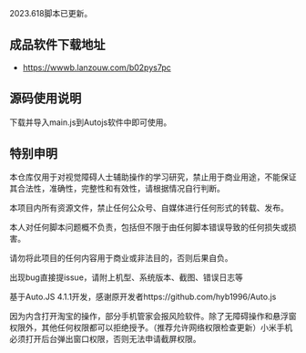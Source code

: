 2023.618脚本已更新。

## 成品软件下载地址
- https://wwwb.lanzouw.com/b02pys7pc

## 源码使用说明
下载并导入main.js到Autojs软件中即可使用。

## 特别申明

本仓库仅用于对视觉障碍人士辅助操作的学习研究，禁止用于商业用途，不能保证其合法性，准确性，完整性和有效性，请根据情况自行判断。

本项目内所有资源文件，禁止任何公众号、自媒体进行任何形式的转载、发布。

本人对任何脚本问题概不负责，包括但不限于由任何脚本错误导致的任何损失或损害。

请勿将此项目的任何内容用于商业或非法目的，否则后果自负。

出现bug直接提issue，请附上机型、系统版本、截图、错误日志等

基于Auto.JS 4.1.1开发，感谢原开发者https://github.com/hyb1996/Auto.js

因为内含打开淘宝的操作，部分手机管家会报风险软件。除了无障碍操作和悬浮窗权限外，其他任何权限都可以拒绝授予。（推荐允许网络权限检查更新）小米手机必须打开后台弹出窗口权限，否则无法申请截屏权限。
